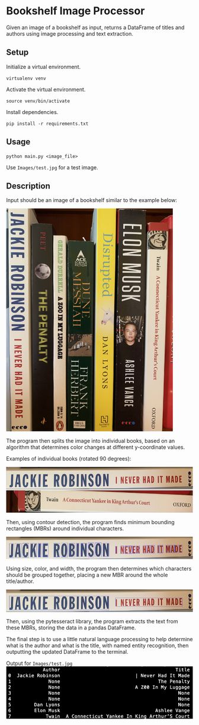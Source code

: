 # Bookshelf Image Processor
Given an image of a bookshelf as input, returns a DataFrame of titles and authors using image processing and text extraction.

## Setup
Initialize a virtual environment.

    virtualenv venv
    
Activate the virtual environment.

    source venv/bin/activate

Install dependencies.

    pip install -r requirements.txt

## Usage
    python main.py <image_file>

Use `Images/test.jpg` for a test image.

## Description
Input should be an image of a bookshelf similar to the example below:

<img src="https://github.com/andrewjones4/BookshelfImageProcessing/blob/master/Images/test.jpg" width="450" height="600">

The program then splits the image into individual books, based on an algorithm that determines color changes at different y-coordinate values.

Examples of individual books (rotated 90 degrees):

<img src="https://github.com/andrewjones4/BookshelfImageProcessing/blob/master/Images/book1.png" width="600" height="60">
<img src="https://github.com/andrewjones4/BookshelfImageProcessing/blob/master/Images/book2.png" width="600" height="60">

Then, using contour detection, the program finds minimum bounding rectangles (MBRs) around individual characters.

<img src="https://github.com/andrewjones4/BookshelfImageProcessing/blob/master/Images/character_MBR_example.png" width="600" height="60">

Using size, color, and width, the program then determines which characters should be grouped together, placing a new MBR around the whole title/author.

<img src="https://github.com/andrewjones4/BookshelfImageProcessing/blob/master/Images/title_author_MBR_example.png" width="600" height="60">

Then, using the pytesseract library, the program extracts the text from these MBRs, storing the data in a pandas DataFrame.

The final step is to use a little natural language processing to help determine what is the author and what is the title, with named entity recognition, then outputting the updated DataFrame to the terminal.

Output for `Images/test.jpg`
<img src="https://github.com/andrewjones4/BookshelfImageProcessing/blob/master/Images/example_output.png">

